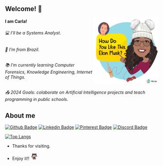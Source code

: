 ## Welcome! 🚸 

<img align='right' src="https://github.com/rosacarla/rosacarla/blob/main/avatar.png" width="215">

#### I am Carla!  
###### :computer: I’ll be a Systems Analyst.
###### :house_with_garden: I’m from Brazil.
###### :books: I’m currently learning Computer Forensics, Knowledge Engineering, Internet of Things.
###### :outbox_tray: 2024 Goals: colaborate on Artificial Intelligence projects and teach programming in public schools.

## About me

[![Github Badge](https://img.shields.io/badge/-Github-000?style=flat-square&logo=Github&logoColor=white&link=https://github.com/rosacarla)](https://github.com/rosacarla) [![Linkedin Badge](https://img.shields.io/badge/-LinkedIn-blue?style=flat-square&logo=Linkedin&logoColor=white&link=https://www.linkedin.com/in/carla-edila-silveira/)](https://www.linkedin.com/in/carla-edila-silveira/) [![Pinterest Badge](https://img.shields.io/badge/Pinterest-%23E60023.svg?&style=flat-square&logo=Pinterest&logoColor=white&link=https://br.pinterest.com/videbrasil/techs/)](https://br.pinterest.com/videbrasil/techs/) [![Discord Badge](https://img.shields.io/badge/Discord-7289DA?style=flat-square&logo=discord&logoColor=white&link=CarlaRoza#4050)](https://discord.com/channels/@me)

[![Top Langs](https://github-readme-stats.vercel.app/api/top-langs/?username=rosacarla&layout=compact&theme=radical&show_icons=true)](https://github.com/rosacarla/github-readme-stats)


- Thanks for visiting.

- Enjoy it!! <img src=https://raw.githubusercontent.com/flaviofilipe/flaviofilipe/main/assets/github.gif width="24">

<!--
**rosacarla/rosacarla** is a ✨ _special_ ✨ repository because its `README.md` (this file) appears on your GitHub profile.

Here are some ideas to get you started:

- 🔭 I’m currently working on ...
- 🌱 I’m currently learning ...
- 👯 I’m looking to collaborate on ...
- 🤔 I’m looking for help with ...
- 💬 Ask me about ...
- 📫 How to reach me: ...
- 😄 Pronouns: ...
- ⚡ Fun fact: ...
-->
